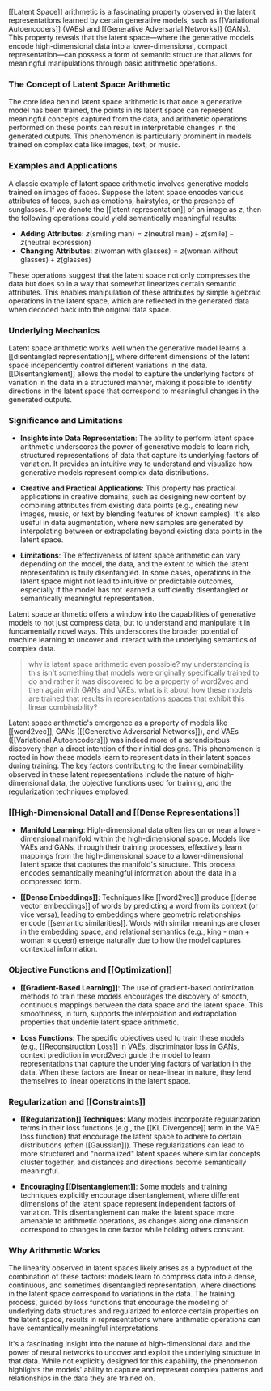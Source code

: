 [[Latent Space]] arithmetic is a fascinating property observed in the latent representations learned by certain generative models, such as [[Variational Autoencoders]] (VAEs) and [[Generative Adversarial Networks]] (GANs). This property reveals that the latent space—where the generative models encode high-dimensional data into a lower-dimensional, compact representation—can possess a form of semantic structure that allows for meaningful manipulations through basic arithmetic operations.

### The Concept of Latent Space Arithmetic

The core idea behind latent space arithmetic is that once a generative model has been trained, the points in its latent space can represent meaningful concepts captured from the data, and arithmetic operations performed on these points can result in interpretable changes in the generated outputs. This phenomenon is particularly prominent in models trained on complex data like images, text, or music.

### Examples and Applications

A classic example of latent space arithmetic involves generative models trained on images of faces. Suppose the latent space encodes various attributes of faces, such as emotions, hairstyles, or the presence of sunglasses. If we denote the [[latent representation]] of an image as $z$, then the following operations could yield semantically meaningful results:

- **Adding Attributes**: $z(\text{smiling man}) = z(\text{neutral man}) + z(\text{smile}) - z(\text{neutral expression})$
- **Changing Attributes**: $z(\text{woman with glasses}) = z(\text{woman without glasses}) + z(\text{glasses})$

These operations suggest that the latent space not only compresses the data but does so in a way that somewhat linearizes certain semantic attributes. This enables manipulation of these attributes by simple algebraic operations in the latent space, which are reflected in the generated data when decoded back into the original data space.

### Underlying Mechanics

Latent space arithmetic works well when the generative model learns a [[disentangled representation]], where different dimensions of the latent space independently control different variations in the data. [[Disentanglement]] allows the model to capture the underlying factors of variation in the data in a structured manner, making it possible to identify directions in the latent space that correspond to meaningful changes in the generated outputs.

### Significance and Limitations

- **Insights into Data Representation**: The ability to perform latent space arithmetic underscores the power of generative models to learn rich, structured representations of data that capture its underlying factors of variation. It provides an intuitive way to understand and visualize how generative models represent complex data distributions.

- **Creative and Practical Applications**: This property has practical applications in creative domains, such as designing new content by combining attributes from existing data points (e.g., creating new images, music, or text by blending features of known samples). It's also useful in data augmentation, where new samples are generated by interpolating between or extrapolating beyond existing data points in the latent space.

- **Limitations**: The effectiveness of latent space arithmetic can vary depending on the model, the data, and the extent to which the latent representation is truly disentangled. In some cases, operations in the latent space might not lead to intuitive or predictable outcomes, especially if the model has not learned a sufficiently disentangled or semantically meaningful representation.

Latent space arithmetic offers a window into the capabilities of generative models to not just compress data, but to understand and manipulate it in fundamentally novel ways. This underscores the broader potential of machine learning to uncover and interact with the underlying semantics of complex data.


>why is latent space arithmetic even possible? my understanding is this isn't something that models were originally specifically trained to do and rather it was discovered to be a property of word2vec and then again with GANs and VAEs. what is it about how these models are trained that results in representations spaces that exhibit this linear combinability?

Latent space arithmetic's emergence as a property of models like [[word2vec]], GANs ([[Generative Adversarial Networks]]), and VAEs ([[Variational Autoencoders]]) was indeed more of a serendipitous discovery than a direct intention of their initial designs. This phenomenon is rooted in how these models learn to represent data in their latent spaces during training. The key factors contributing to the linear combinability observed in these latent representations include the nature of high-dimensional data, the objective functions used for training, and the regularization techniques employed.

### [[High-Dimensional Data]] and [[Dense Representations]]

- **Manifold Learning**: High-dimensional data often lies on or near a lower-dimensional manifold within the high-dimensional space. Models like VAEs and GANs, through their training processes, effectively learn mappings from the high-dimensional space to a lower-dimensional latent space that captures the manifold's structure. This process encodes semantically meaningful information about the data in a compressed form.

- **[[Dense Embeddings]]**: Techniques like [[word2vec]] produce [[dense vector embeddings]] of words by predicting a word from its context (or vice versa), leading to embeddings where geometric relationships encode [[semantic similarities]]. Words with similar meanings are closer in the embedding space, and relational semantics (e.g., king - man + woman ≈ queen) emerge naturally due to how the model captures contextual information.

### Objective Functions and [[Optimization]]

- **[[Gradient-Based Learning]]**: The use of gradient-based optimization methods to train these models encourages the discovery of smooth, continuous mappings between the data space and the latent space. This smoothness, in turn, supports the interpolation and extrapolation properties that underlie latent space arithmetic.

- **Loss Functions**: The specific objectives used to train these models (e.g., [[Reconstruction Loss]] in VAEs, discriminator loss in GANs, context prediction in word2vec) guide the model to learn representations that capture the underlying factors of variation in the data. When these factors are linear or near-linear in nature, they lend themselves to linear operations in the latent space.

### Regularization and [[Constraints]]

- **[[Regularization]] Techniques**: Many models incorporate regularization terms in their loss functions (e.g., the [[KL Divergence]] term in the VAE loss function) that encourage the latent space to adhere to certain distributions (often [[Gaussian]]). These regularizations can lead to more structured and "normalized" latent spaces where similar concepts cluster together, and distances and directions become semantically meaningful.

- **Encouraging [[Disentanglement]]**: Some models and training techniques explicitly encourage disentanglement, where different dimensions of the latent space represent independent factors of variation. This disentanglement can make the latent space more amenable to arithmetic operations, as changes along one dimension correspond to changes in one factor while holding others constant.

### Why Arithmetic Works

The linearity observed in latent spaces likely arises as a byproduct of the combination of these factors: models learn to compress data into a dense, continuous, and sometimes disentangled representation, where directions in the latent space correspond to variations in the data. The training process, guided by loss functions that encourage the modeling of underlying data structures and regularized to enforce certain properties on the latent space, results in representations where arithmetic operations can have semantically meaningful interpretations.

It's a fascinating insight into the nature of high-dimensional data and the power of neural networks to uncover and exploit the underlying structure in that data. While not explicitly designed for this capability, the phenomenon highlights the models' ability to capture and represent complex patterns and relationships in the data they are trained on.